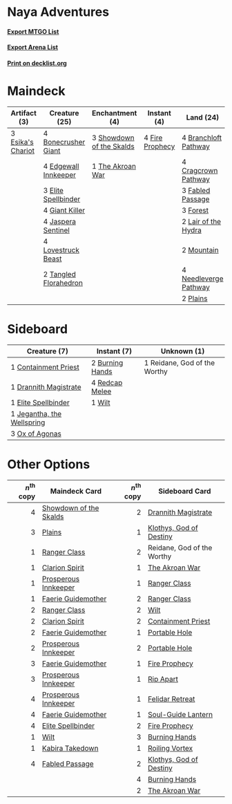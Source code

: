 # Naya Adventures

#### [Export MTGO List](../collection/Naya%20Adventures/Naya%20Adventures.txt)
#### [Export Arena List](../collection/Naya%20Adventures/Naya%20Adventures_arena.txt)
#### [Print on decklist.org](http://decklist.org/?deckmain=4%09Bonecrusher%20Giant%0A4%09Branchloft%20Pathway%0A4%09Cragcrown%20Pathway%0A4%09Edgewall%20Innkeeper%0A3%09Elite%20Spellbinder%0A3%09Esika's%20Chariot%0A3%09Fabled%20Passage%0A4%09Fire%20Prophecy%0A3%09Forest%0A4%09Giant%20Killer%0A4%09Jaspera%20Sentinel%0A2%09Lair%20of%20the%20Hydra%0A4%09Lovestruck%20Beast%0A2%09Mountain%0A4%09Needleverge%20Pathway%0A2%09Plains%0A3%09Showdown%20of%20the%20Skalds%0A2%09Tangled%20Florahedron%0A1%09The%20Akroan%20War&deckside=2%09Burning%20Hands%0A1%09Containment%20Priest%0A1%09Drannith%20Magistrate%0A1%09Elite%20Spellbinder%0A1%09Jegantha,%20the%20Wellspring%0A3%09Ox%20of%20Agonas%0A4%09Redcap%20Melee%0A1%09Reidane,%20God%20of%20the%20Worthy%0A1%09Wilt)
# Maindeck

|                                        Artifact (3)                                        |                                         Creature (25)                                          |                                          Enchantment (4)                                          |                                       Instant (4)                                        |                                           Land (24)                                            |
|--------------------------------------------------------------------------------------------|------------------------------------------------------------------------------------------------|---------------------------------------------------------------------------------------------------|------------------------------------------------------------------------------------------|------------------------------------------------------------------------------------------------|
|3 [Esika's Chariot](http://gatherer.wizards.com/Pages/Card/Details.aspx?multiverseid=503783)|4 [Bonecrusher Giant](http://gatherer.wizards.com/Pages/Card/Details.aspx?multiverseid=473077)  |3 [Showdown of the Skalds](http://gatherer.wizards.com/Pages/Card/Details.aspx?multiverseid=503845)|4 [Fire Prophecy](http://gatherer.wizards.com/Pages/Card/Details.aspx?multiverseid=479636)|4 [Branchloft Pathway](http://gatherer.wizards.com/Pages/Card/Details.aspx?multiverseid=491909) |
|                                                                                            |4 [Edgewall Innkeeper](http://gatherer.wizards.com/Pages/Card/Details.aspx?multiverseid=473113) |1 [The Akroan War](http://gatherer.wizards.com/Pages/Card/Details.aspx?multiverseid=476375)        |                                                                                          |4 [Cragcrown Pathway](http://gatherer.wizards.com/Pages/Card/Details.aspx?multiverseid=491915)  |
|                                                                                            |3 [Elite Spellbinder](http://gatherer.wizards.com/Pages/Card/Details.aspx?multiverseid=513494)  |                                                                                                   |                                                                                          |3 [Fabled Passage](http://gatherer.wizards.com/Pages/Card/Details.aspx?multiverseid=473206)     |
|                                                                                            |4 [Giant Killer](http://gatherer.wizards.com/Pages/Card/Details.aspx?multiverseid=472976)       |                                                                                                   |                                                                                          |3 [Forest](http://gatherer.wizards.com/Pages/Card/Details.aspx?multiverseid=439860)             |
|                                                                                            |4 [Jaspera Sentinel](http://gatherer.wizards.com/Pages/Card/Details.aspx?multiverseid=503792)   |                                                                                                   |                                                                                          |2 [Lair of the Hydra](http://gatherer.wizards.com/Pages/Card/Details.aspx?multiverseid=527546)  |
|                                                                                            |4 [Lovestruck Beast](http://gatherer.wizards.com/Pages/Card/Details.aspx?multiverseid=473127)   |                                                                                                   |                                                                                          |2 [Mountain](http://gatherer.wizards.com/Pages/Card/Details.aspx?multiverseid=439859)           |
|                                                                                            |2 [Tangled Florahedron](http://gatherer.wizards.com/Pages/Card/Details.aspx?multiverseid=491859)|                                                                                                   |                                                                                          |4 [Needleverge Pathway](http://gatherer.wizards.com/Pages/Card/Details.aspx?multiverseid=491918)|
|                                                                                            |                                                                                                |                                                                                                   |                                                                                          |2 [Plains](http://gatherer.wizards.com/Pages/Card/Details.aspx?multiverseid=439856)             |


# Sideboard

|                                            Creature (7)                                             |                                       Instant (7)                                        |        Unknown (1)         |
|-----------------------------------------------------------------------------------------------------|------------------------------------------------------------------------------------------|----------------------------|
|1 [Containment Priest](http://gatherer.wizards.com/Pages/Card/Details.aspx?multiverseid=389470)      |2 [Burning Hands](http://gatherer.wizards.com/Pages/Card/Details.aspx?multiverseid=527422)|1 Reidane, God of the Worthy|
|1 [Drannith Magistrate](http://gatherer.wizards.com/Pages/Card/Details.aspx?multiverseid=479531)     |4 [Redcap Melee](http://gatherer.wizards.com/Pages/Card/Details.aspx?multiverseid=473097) |                            |
|1 [Elite Spellbinder](http://gatherer.wizards.com/Pages/Card/Details.aspx?multiverseid=513494)       |1 [Wilt](http://gatherer.wizards.com/Pages/Card/Details.aspx?multiverseid=479696)         |                            |
|1 [Jegantha, the Wellspring](http://gatherer.wizards.com/Pages/Card/Details.aspx?multiverseid=479742)|                                                                                          |                            |
|3 [Ox of Agonas](http://gatherer.wizards.com/Pages/Card/Details.aspx?multiverseid=476398)            |                                                                                          |                            |


# Other Options

|*n*<sup>th</sup> copy|                                          Maindeck Card                                          |*n*<sup>th</sup> copy|                                          Sideboard Card                                          |
|--------------------:|-------------------------------------------------------------------------------------------------|--------------------:|--------------------------------------------------------------------------------------------------|
|                    4|[Showdown of the Skalds](http://gatherer.wizards.com/Pages/Card/Details.aspx?multiverseid=503845)|                    2|[Drannith Magistrate](http://gatherer.wizards.com/Pages/Card/Details.aspx?multiverseid=479531)    |
|                    3|[Plains](http://gatherer.wizards.com/Pages/Card/Details.aspx?multiverseid=439856)                |                    1|[Klothys, God of Destiny](http://gatherer.wizards.com/Pages/Card/Details.aspx?multiverseid=476471)|
|                    1|[Ranger Class](http://gatherer.wizards.com/Pages/Card/Details.aspx?multiverseid=527489)          |                    2|Reidane, God of the Worthy                                                                        |
|                    1|[Clarion Spirit](http://gatherer.wizards.com/Pages/Card/Details.aspx?multiverseid=503610)        |                    1|[The Akroan War](http://gatherer.wizards.com/Pages/Card/Details.aspx?multiverseid=476375)         |
|                    1|[Prosperous Innkeeper](http://gatherer.wizards.com/Pages/Card/Details.aspx?multiverseid=527487)  |                    1|[Ranger Class](http://gatherer.wizards.com/Pages/Card/Details.aspx?multiverseid=527489)           |
|                    1|[Faerie Guidemother](http://gatherer.wizards.com/Pages/Card/Details.aspx?multiverseid=472973)    |                    2|[Ranger Class](http://gatherer.wizards.com/Pages/Card/Details.aspx?multiverseid=527489)           |
|                    2|[Ranger Class](http://gatherer.wizards.com/Pages/Card/Details.aspx?multiverseid=527489)          |                    2|[Wilt](http://gatherer.wizards.com/Pages/Card/Details.aspx?multiverseid=479696)                   |
|                    2|[Clarion Spirit](http://gatherer.wizards.com/Pages/Card/Details.aspx?multiverseid=503610)        |                    2|[Containment Priest](http://gatherer.wizards.com/Pages/Card/Details.aspx?multiverseid=389470)     |
|                    2|[Faerie Guidemother](http://gatherer.wizards.com/Pages/Card/Details.aspx?multiverseid=472973)    |                    1|[Portable Hole](http://gatherer.wizards.com/Pages/Card/Details.aspx?multiverseid=527320)          |
|                    2|[Prosperous Innkeeper](http://gatherer.wizards.com/Pages/Card/Details.aspx?multiverseid=527487)  |                    2|[Portable Hole](http://gatherer.wizards.com/Pages/Card/Details.aspx?multiverseid=527320)          |
|                    3|[Faerie Guidemother](http://gatherer.wizards.com/Pages/Card/Details.aspx?multiverseid=472973)    |                    1|[Fire Prophecy](http://gatherer.wizards.com/Pages/Card/Details.aspx?multiverseid=479636)          |
|                    3|[Prosperous Innkeeper](http://gatherer.wizards.com/Pages/Card/Details.aspx?multiverseid=527487)  |                    1|[Rip Apart](http://gatherer.wizards.com/Pages/Card/Details.aspx?multiverseid=513717)              |
|                    4|[Prosperous Innkeeper](http://gatherer.wizards.com/Pages/Card/Details.aspx?multiverseid=527487)  |                    1|[Felidar Retreat](http://gatherer.wizards.com/Pages/Card/Details.aspx?multiverseid=491638)        |
|                    4|[Faerie Guidemother](http://gatherer.wizards.com/Pages/Card/Details.aspx?multiverseid=472973)    |                    1|[Soul-Guide Lantern](http://gatherer.wizards.com/Pages/Card/Details.aspx?multiverseid=476488)     |
|                    4|[Elite Spellbinder](http://gatherer.wizards.com/Pages/Card/Details.aspx?multiverseid=513494)     |                    2|[Fire Prophecy](http://gatherer.wizards.com/Pages/Card/Details.aspx?multiverseid=479636)          |
|                    1|[Wilt](http://gatherer.wizards.com/Pages/Card/Details.aspx?multiverseid=479696)                  |                    3|[Burning Hands](http://gatherer.wizards.com/Pages/Card/Details.aspx?multiverseid=527422)          |
|                    1|[Kabira Takedown](http://gatherer.wizards.com/Pages/Card/Details.aspx?multiverseid=491641)       |                    1|[Roiling Vortex](http://gatherer.wizards.com/Pages/Card/Details.aspx?multiverseid=491797)         |
|                    4|[Fabled Passage](http://gatherer.wizards.com/Pages/Card/Details.aspx?multiverseid=473206)        |                    2|[Klothys, God of Destiny](http://gatherer.wizards.com/Pages/Card/Details.aspx?multiverseid=476471)|
|                     |                                                                                                 |                    4|[Burning Hands](http://gatherer.wizards.com/Pages/Card/Details.aspx?multiverseid=527422)          |
|                     |                                                                                                 |                    2|[The Akroan War](http://gatherer.wizards.com/Pages/Card/Details.aspx?multiverseid=476375)         |

